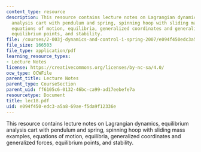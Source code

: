 ```yaml
---
content_type: resource
description: This resource contains lecture notes on Lagrangian dynamics, equilibrium
  analysis cart with pendulum and spring, spinning hoop with sliding mass examples,
  equations of motion, equilibria, generalized coordinates and generalized forces,
  equilibrium points, and stability.
file: /courses/2-003j-dynamics-and-control-i-spring-2007/e094f450edc3a5a869aef5da9f12336e_lec18.pdf
file_size: 166503
file_type: application/pdf
learning_resource_types:
- Lecture Notes
license: https://creativecommons.org/licenses/by-nc-sa/4.0/
ocw_type: OCWFile
parent_title: Lecture Notes
parent_type: CourseSection
parent_uid: ff6105c6-0132-46bc-ca99-ad17eebefe7a
resourcetype: Document
title: lec18.pdf
uid: e094f450-edc3-a5a8-69ae-f5da9f12336e
---
```

This resource contains lecture notes on Lagrangian dynamics, equilibrium analysis cart with pendulum and spring, spinning hoop with sliding mass examples, equations of motion, equilibria, generalized coordinates and generalized forces, equilibrium points, and stability.